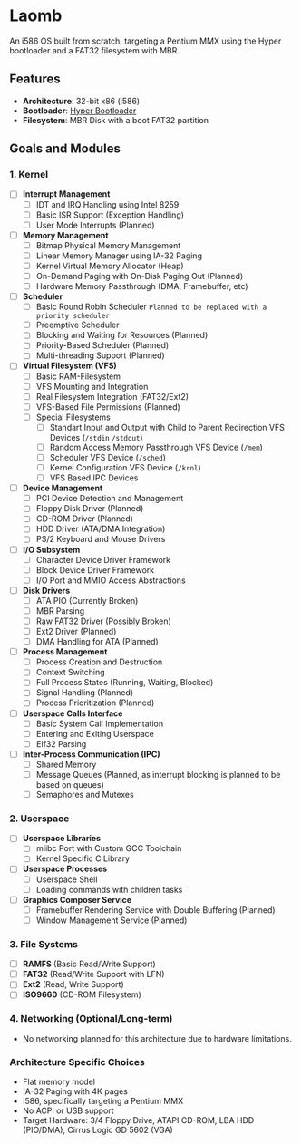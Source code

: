 # Laomb

An i586 OS built from scratch, targeting a Pentium MMX using the Hyper bootloader and a FAT32 filesystem with MBR.

## Features

- **Architecture**: 32-bit x86 (i586)
- **Bootloader**: [Hyper Bootloader](https://github.com/UltraOS/Hyper)
- **Filesystem**: MBR Disk with a boot FAT32 partition

## Goals and Modules

### 1. Kernel
- [ ] **Interrupt Management**
    - [ ] IDT and IRQ Handling using Intel 8259
    - [ ] Basic ISR Support (Exception Handling)
    - [ ] User Mode Interrupts (Planned)
- [ ] **Memory Management**
    - [ ] Bitmap Physical Memory Management
    - [ ] Linear Memory Manager using IA-32 Paging
    - [ ] Kernel Virtual Memory Allocator (Heap)
    - [ ] On-Demand Paging with On-Disk Paging Out (Planned)
    - [ ] Hardware Memory Passthrough (DMA, Framebuffer, etc)
- [ ] **Scheduler**
    - [ ] Basic Round Robin Scheduler `Planned to be replaced with a priority scheduler`
    - [ ] Preemptive Scheduler
    - [ ] Blocking and Waiting for Resources (Planned)
    - [ ] Priority-Based Scheduler (Planned)
    - [ ] Multi-threading Support (Planned)
- [ ] **Virtual Filesystem (VFS)**
    - [ ] Basic RAM-Filesystem
    - [ ] VFS Mounting and Integration
    - [ ] Real Filesystem Integration (FAT32/Ext2)
    - [ ] VFS-Based File Permissions (Planned)
    - [ ] Special Filesystems
        - [ ] Standart Input and Output with Child to Parent Redirection VFS Devices (`/stdin` `/stdout`)
        - [ ] Random Access Memory Passthrough VFS Device (`/mem`)
        - [ ] Scheduler VFS Device (`/sched`)
        - [ ] Kernel Configuration VFS Device (`/krnl`)
        - [ ] VFS Based IPC Devices
- [ ] **Device Management**
    - [ ] PCI Device Detection and Management
    - [ ] Floppy Disk Driver (Planned)
    - [ ] CD-ROM Driver (Planned)
    - [ ] HDD Driver (ATA/DMA Integration)
    - [ ] PS/2 Keyboard and Mouse Drivers
- [ ] **I/O Subsystem**
    - [ ] Character Device Driver Framework
    - [ ] Block Device Driver Framework
    - [ ] I/O Port and MMIO Access Abstractions
- [ ] **Disk Drivers**
    - [ ] ATA PIO (Currently Broken)
    - [ ] MBR Parsing
    - [ ] Raw FAT32 Driver (Possibly Broken)
    - [ ] Ext2 Driver (Planned)
    - [ ] DMA Handling for ATA (Planned)
- [ ] **Process Management**
    - [ ] Process Creation and Destruction
    - [ ] Context Switching
    - [ ] Full Process States (Running, Waiting, Blocked)
    - [ ] Signal Handling (Planned)
    - [ ] Process Prioritization (Planned)
- [ ] **Userspace Calls Interface**
    - [ ] Basic System Call Implementation
    - [ ] Entering and Exiting Userspace
    - [ ] Elf32 Parsing
- [ ] **Inter-Process Communication (IPC)**
    - [ ] Shared Memory
    - [ ] Message Queues (Planned, as interrupt blocking is planned to be based on queues)
    - [ ] Semaphores and Mutexes

### 2. Userspace
- [ ] **Userspace Libraries**
    - [ ] mlibc Port with Custom GCC Toolchain
    - [ ] Kernel Specific C Library
- [ ] **Userspace Processes**
    - [ ] Userspace Shell
    - [ ] Loading commands with children tasks
- [ ] **Graphics Composer Service**
    - [ ] Framebuffer Rendering Service with Double Buffering (Planned)
    - [ ] Window Management Service (Planned)

### 3. File Systems
- [ ] **RAMFS** (Basic Read/Write Support)
- [ ] **FAT32** (Read/Write Support with LFN)
- [ ] **Ext2** (Read, Write Support)
- [ ] **ISO9660** (CD-ROM Filesystem)

### 4. Networking (Optional/Long-term)
- No networking planned for this architecture due to hardware limitations.

### Architecture Specific Choices
- Flat memory model
- IA-32 Paging with 4K pages
- i586, specifically targeting a Pentium MMX
- No ACPI or USB support
- Target Hardware: 3/4 Floppy Drive, ATAPI CD-ROM, LBA HDD (PIO/DMA), Cirrus Logic GD 5602 (VGA)
